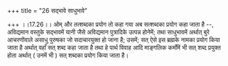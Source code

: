 +++
title = "26 सद्भावे साधुभावे"

+++
।।17.26।। ओम् और तत्शब्दका प्रयोग तो कहा गया अब सत्शब्दका प्रयोग कहा जाता
है --, अविद्यमान वस्तुके सद्भावमें यानी जैसे अविद्यमान पुत्रादिके
उत्पन्न होनेमें; तथा साधुभावमें अर्थात् बुरे आचरणोंवाले असाधु पुरुषका जो
सदाचारयुक्त हो जाना है; उसमें; सत् ऐसे इस ब्रह्मके नामका प्रयोग किया
जाता है अर्थात् वहाँ सत् शब्द कहा जाता है तथा हे पार्थ विवाह आदि
माङ्गलिक कर्मोंमें भी सत् शब्द प्रयुक्त होता अर्थात् ( उनमें भी ) सत्
शब्दका प्रयोग किया जाता है।
